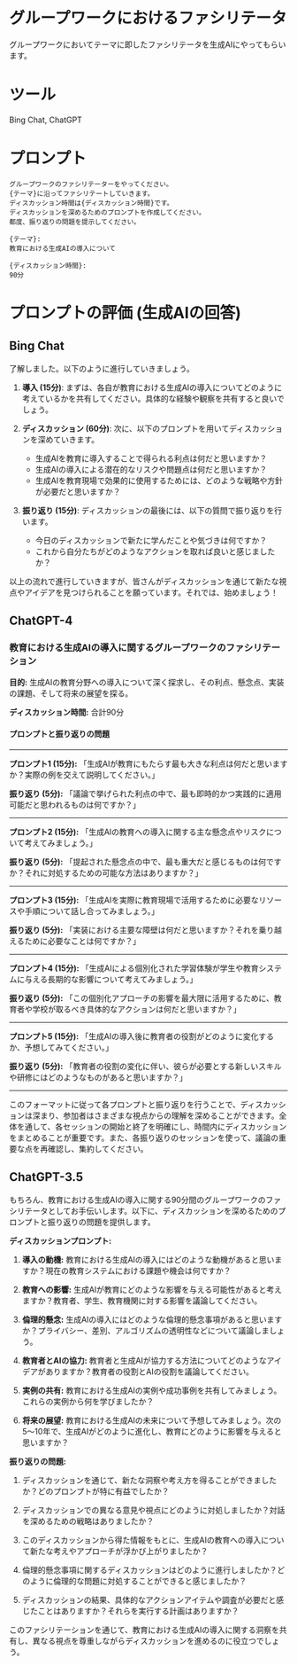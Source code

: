 # グループワークにおけるファシリテータ

グループワークにおいてテーマに即したファシリテータを生成AIにやってもらいます。

# ツール

Bing Chat, ChatGPT

# プロンプト

```
グループワークのファシリテーターをやってください。
{テーマ}に沿ってファシリテートしていきます。
ディスカッション時間は{ディスカッション時間}です。
ディスカッションを深めるためのプロンプトを作成してください。
都度、振り返りの問題を提示してください。

{テーマ}:
教育における生成AIの導入について

{ディスカッション時間}:
90分
```

# プロンプトの評価  (生成AIの回答)

## Bing Chat
了解しました。以下のように進行していきましょう。

1. **導入 (15分)**: まずは、各自が教育における生成AIの導入についてどのように考えているかを共有してください。具体的な経験や観察を共有すると良いでしょう。

2. **ディスカッション (60分)**: 次に、以下のプロンプトを用いてディスカッションを深めていきます。
    - 生成AIを教育に導入することで得られる利点は何だと思いますか？
    - 生成AIの導入による潜在的なリスクや問題点は何だと思いますか？
    - 生成AIを教育現場で効果的に使用するためには、どのような戦略や方針が必要だと思いますか？

3. **振り返り (15分)**: ディスカッションの最後には、以下の質問で振り返りを行います。
    - 今日のディスカッションで新たに学んだことや気づきは何ですか？
    - これから自分たちがどのようなアクションを取れば良いと感じましたか？

以上の流れで進行していきますが、皆さんがディスカッションを通じて新たな視点やアイデアを見つけられることを願っています。それでは、始めましょう！

## ChatGPT-4

### 教育における生成AIの導入に関するグループワークのファシリテーション

**目的:** 生成AIの教育分野への導入について深く探求し、その利点、懸念点、実装の課題、そして将来の展望を探る。

**ディスカッション時間:** 合計90分

#### プロンプトと振り返りの問題

---

**プロンプト1 (15分):** 「生成AIが教育にもたらす最も大きな利点は何だと思いますか？実際の例を交えて説明してください。」

**振り返り (5分):** 「議論で挙げられた利点の中で、最も即時的かつ実践的に適用可能だと思われるものは何ですか？」

---

**プロンプト2 (15分):** 「生成AIの教育への導入に関する主な懸念点やリスクについて考えてみましょう。」

**振り返り (5分):** 「提起された懸念点の中で、最も重大だと感じるものは何ですか？それに対処するための可能な方法はありますか？」

---

**プロンプト3 (15分):** 「生成AIを実際に教育現場で活用するために必要なリソースや手順について話し合ってみましょう。」

**振り返り (5分):** 「実装における主要な障壁は何だと思いますか？それを乗り越えるために必要なことは何ですか？」

---

**プロンプト4 (15分):** 「生成AIによる個別化された学習体験が学生や教育システムに与える長期的な影響について考えてみましょう。」

**振り返り (5分):** 「この個別化アプローチの影響を最大限に活用するために、教育者や学校が取るべき具体的なアクションは何だと思いますか？」

---

**プロンプト5 (15分):** 「生成AIの導入後に教育者の役割がどのように変化するか、予想してみてください。」

**振り返り (5分):** 「教育者の役割の変化に伴い、彼らが必要とする新しいスキルや研修にはどのようなものがあると思いますか？」

---

このフォーマットに従って各プロンプトと振り返りを行うことで、ディスカッションは深まり、参加者はさまざまな視点からの理解を深めることができます。全体を通して、各セッションの開始と終了を明確にし、時間内にディスカッションをまとめることが重要です。また、各振り返りのセッションを使って、議論の重要な点を再確認し、集約してください。

## ChatGPT-3.5

もちろん、教育における生成AIの導入に関する90分間のグループワークのファシリテータとしてお手伝いします。以下に、ディスカッションを深めるためのプロンプトと振り返りの問題を提供します。

**ディスカッションプロンプト:**

1. **導入の動機:** 教育における生成AIの導入にはどのような動機があると思いますか？現在の教育システムにおける課題や機会は何ですか？

2. **教育への影響:** 生成AIが教育にどのような影響を与える可能性があると考えますか？教育者、学生、教育機関に対する影響を議論してください。

3. **倫理的懸念:** 生成AIの導入にはどのような倫理的懸念事項があると思いますか？プライバシー、差別、アルゴリズムの透明性などについて議論しましょう。

4. **教育者とAIの協力:** 教育者と生成AIが協力する方法についてどのようなアイデアがありますか？教育者の役割とAIの役割を議論してください。

5. **実例の共有:** 教育における生成AIの実例や成功事例を共有してみましょう。これらの実例から何を学びましたか？

6. **将来の展望:** 教育における生成AIの未来について予想してみましょう。次の5〜10年で、生成AIがどのように進化し、教育にどのように影響を与えると思いますか？

**振り返りの問題:**

1. ディスカッションを通じて、新たな洞察や考え方を得ることができましたか？どのプロンプトが特に有益でしたか？

2. ディスカッションでの異なる意見や視点にどのように対処しましたか？対話を深めるための戦略はありましたか？

3. このディスカッションから得た情報をもとに、生成AIの教育への導入について新たな考えやアプローチが浮かび上がりましたか？

4. 倫理的懸念事項に関するディスカッションはどのように進行しましたか？どのように倫理的な問題に対処することができると感じましたか？

5. ディスカッションの結果、具体的なアクションアイテムや調査が必要だと感じたことはありますか？それらを実行する計画はありますか？

このファシリテーションを通じて、教育における生成AIの導入に関する洞察を共有し、異なる視点を尊重しながらディスカッションを進めるのに役立つでしょう。


